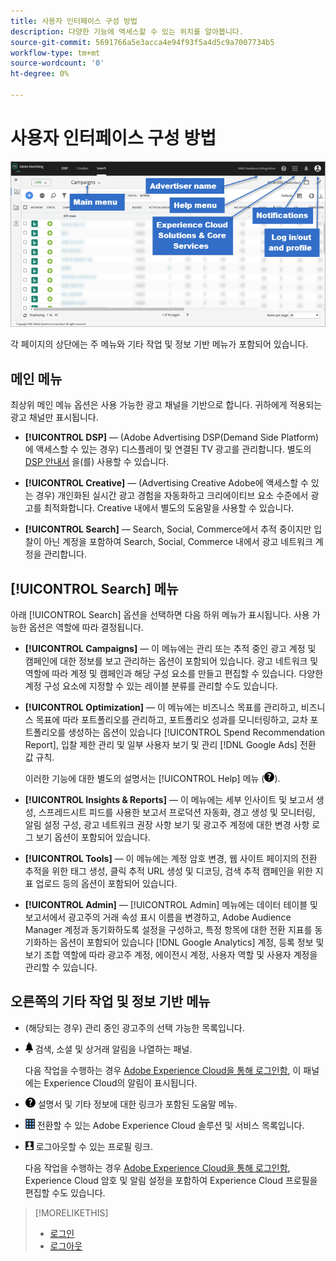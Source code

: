 ```yaml
---
title: 사용자 인터페이스 구성 방법
description: 다양한 기능에 액세스할 수 있는 위치를 알아봅니다.
source-git-commit: 5691766a5e3acca4e94f93f5a4d5c9a7007734b5
workflow-type: tm+mt
source-wordcount: '0'
ht-degree: 0%

---
```


# 사용자 인터페이스 구성 방법

![사용자 인터페이스](/help/search-social-commerce/assets/ui.png "사용자 인터페이스")

각 페이지의 상단에는 주 메뉴와 기타 작업 및 정보 기반 메뉴가 포함되어 있습니다.

## 메인 메뉴

최상위 메인 메뉴 옵션은 사용 가능한 광고 채널을 기반으로 합니다. 귀하에게 적용되는 광고 채널만 표시됩니다.

* **[!UICONTROL DSP]** — (Adobe Advertising DSP(Demand Side Platform)에 액세스할 수 있는 경우) 디스플레이 및 연결된 TV 광고를 관리합니다. 별도의 [DSP 안내서](https://experienceleague.adobe.com/docs/advertising/dsp/home.html) 을(를) 사용할 수 있습니다.

* **[!UICONTROL Creative]** — (Advertising Creative Adobe에 액세스할 수 있는 경우) 개인화된 실시간 광고 경험을 자동화하고 크리에이티브 요소 수준에서 광고를 최적화합니다. Creative 내에서 별도의 도움말을 사용할 수 있습니다.

* **[!UICONTROL Search]** — Search, Social, Commerce에서 추적 중이지만 입찰이 아닌 계정을 포함하여 Search, Social, Commerce 내에서 광고 네트워크 계정을 관리합니다.

## [!UICONTROL Search] 메뉴

아래 [!UICONTROL Search] 옵션을 선택하면 다음 하위 메뉴가 표시됩니다. 사용 가능한 옵션은 역할에 따라 결정됩니다.

* **[!UICONTROL Campaigns]** — 이 메뉴에는 관리 또는 추적 중인 광고 계정 및 캠페인에 대한 정보를 보고 관리하는 옵션이 포함되어 있습니다. 광고 네트워크 및 역할에 따라 계정 및 캠페인과 해당 구성 요소를 만들고 편집할 수 있습니다. 다양한 계정 구성 요소에 지정할 수 있는 레이블 분류를 관리할 수도 있습니다.

* **[!UICONTROL Optimization]** — 이 메뉴에는 비즈니스 목표를 관리하고, 비즈니스 목표에 따라 포트폴리오를 관리하고, 포트폴리오 성과를 모니터링하고, 교차 포트폴리오를 생성하는 옵션이 있습니다 [!UICONTROL Spend Recommendation Report], 입찰 제한 관리 및 일부 사용자 보기 및 관리 [!DNL Google Ads] 전환 값 규칙.

   이러한 기능에 대한 별도의 설명서는 [!UICONTROL Help] 메뉴 (![도움말 메뉴](/help/search-social-commerce/assets/help-main-menu.png "도움말 메뉴")).

* **[!UICONTROL Insights & Reports]** — 이 메뉴에는 세부 인사이트 및 보고서 생성, 스프레드시트 피드를 사용한 보고서 프로덕션 자동화, 경고 생성 및 모니터링, 알림 설정 구성, 광고 네트워크 권장 사항 보기 및 광고주 계정에 대한 변경 사항 로그 보기 옵션이 포함되어 있습니다.

* **[!UICONTROL Tools]** — 이 메뉴에는 계정 암호 변경, 웹 사이트 페이지의 전환 추적을 위한 태그 생성, 클릭 추적 URL 생성 및 디코딩, 검색 추적 캠페인을 위한 지표 업로드 등의 옵션이 포함되어 있습니다.

* **[!UICONTROL Admin]** — [!UICONTROL Admin] 메뉴에는 데이터 테이블 및 보고서에서 광고주의 거래 속성 표시 이름을 변경하고, Adobe Audience Manager 계정과 동기화하도록 설정을 구성하고, 특정 항목에 대한 전환 지표를 동기화하는 옵션이 포함되어 있습니다 [!DNL Google Analytics] 계정, 등록 정보 및 보기 조합 역할에 따라 광고주 계정, 에이전시 계정, 사용자 역할 및 사용자 계정을 관리할 수 있습니다.

## 오른쪽의 기타 작업 및 정보 기반 메뉴

* (해당되는 경우) 관리 중인 광고주의 선택 가능한 목록입니다.

* ![경고 알림](/help/search-social-commerce/assets/notifications-panel.png "경고 알림") 검색, 소셜 및 상거래 알림을 나열하는 패널.

   다음 작업을 수행하는 경우 [Adobe Experience Cloud을 통해 로그인함](log-in.md), 이 패널에는 Experience Cloud의 알림이 표시됩니다.

* ![도움말 메뉴](/help/search-social-commerce/assets/help-main-menu.png "도움말 메뉴") 설명서 및 기타 정보에 대한 링크가 포함된 도움말 메뉴.

* ![솔루션 전환기](/help/search-social-commerce/assets/menu-icon.png "솔루션 전환기") 전환할 수 있는 Adobe Experience Cloud 솔루션 및 서비스 목록입니다.

* ![사용자 프로필](/help/search-social-commerce/assets/user-profile.png "사용자 프로필") 로그아웃할 수 있는 프로필 링크.

   다음 작업을 수행하는 경우 [Adobe Experience Cloud을 통해 로그인함](log-in.md), Experience Cloud 암호 및 알림 설정을 포함하여 Experience Cloud 프로필을 편집할 수도 있습니다.

>[!MORELIKETHIS]
>
>* [로그인](log-in.md)
>* [로그아웃](log-out.md)

